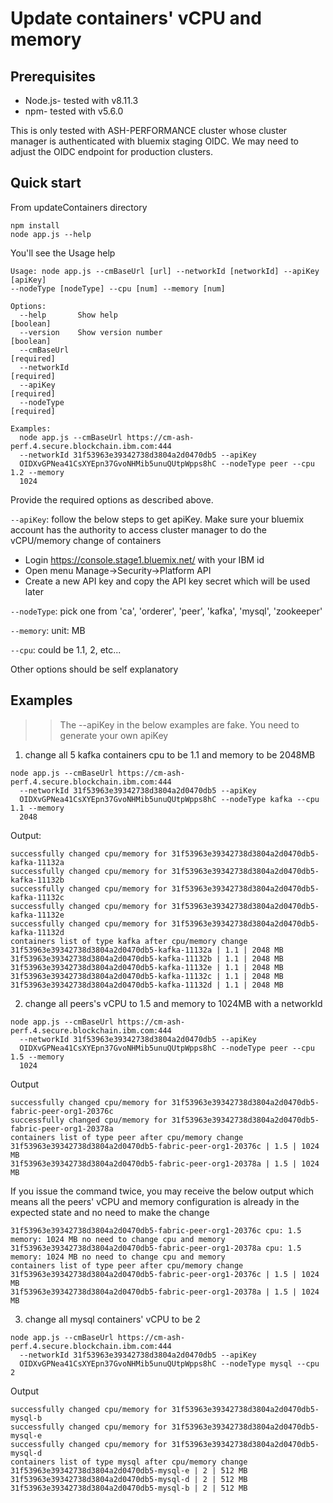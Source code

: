 # Update containers' vCPU and memory

## Prerequisites
- Node.js- tested with v8.11.3
- npm- tested with v5.6.0

This is only tested with ASH-PERFORMANCE cluster whose cluster manager is
authenticated with bluemix staging OIDC. We may need to adjust the OIDC
endpoint for production clusters.
## Quick start
From updateContainers directory
```shell
npm install
node app.js --help
```
You'll see the Usage help
```
Usage: node app.js --cmBaseUrl [url] --networkId [networkId] --apiKey [apiKey]
--nodeType [nodeType] --cpu [num] --memory [num]

Options:
  --help       Show help                                               [boolean]
  --version    Show version number                                     [boolean]
  --cmBaseUrl                                                         [required]
  --networkId                                                         [required]
  --apiKey                                                            [required]
  --nodeType                                                          [required]

Examples:
  node app.js --cmBaseUrl https://cm-ash-perf.4.secure.blockchain.ibm.com:444
  --networkId 31f53963e39342738d3804a2d0470db5 --apiKey
  OIDXvGPNea41CsXYEpn37GvoNHMib5unuQUtpWpps8hC --nodeType peer --cpu 1.2 --memory
  1024
```

Provide the required options as described above.

`--apiKey`: follow the below steps to get apiKey. Make sure your bluemix account
has the authority to access cluster manager to do the vCPU/memory change of containers
- Login https://console.stage1.bluemix.net/ with your IBM id
- Open menu Manage->Security->Platform API
- Create a new API key and copy the API key secret which will be used later

`--nodeType`: pick one from 'ca', 'orderer', 'peer', 'kafka', 'mysql', 'zookeeper'

`--memory`: unit: MB

`--cpu`: could be 1.1, 2, etc...

Other options should be self explanatory
## Examples
>> The --apiKey in the below examples are fake. You need to generate your own apiKey
1. change all 5 kafka containers cpu to be 1.1 and memory to be 2048MB
```shell
node app.js --cmBaseUrl https://cm-ash-perf.4.secure.blockchain.ibm.com:444
  --networkId 31f53963e39342738d3804a2d0470db5 --apiKey
  OIDXvGPNea41CsXYEpn37GvoNHMib5unuQUtpWpps8hC --nodeType kafka --cpu 1.1 --memory
  2048
```
Output:
```
successfully changed cpu/memory for 31f53963e39342738d3804a2d0470db5-kafka-11132a
successfully changed cpu/memory for 31f53963e39342738d3804a2d0470db5-kafka-11132b
successfully changed cpu/memory for 31f53963e39342738d3804a2d0470db5-kafka-11132c
successfully changed cpu/memory for 31f53963e39342738d3804a2d0470db5-kafka-11132e
successfully changed cpu/memory for 31f53963e39342738d3804a2d0470db5-kafka-11132d
containers list of type kafka after cpu/memory change
31f53963e39342738d3804a2d0470db5-kafka-11132a | 1.1 | 2048 MB
31f53963e39342738d3804a2d0470db5-kafka-11132b | 1.1 | 2048 MB
31f53963e39342738d3804a2d0470db5-kafka-11132e | 1.1 | 2048 MB
31f53963e39342738d3804a2d0470db5-kafka-11132c | 1.1 | 2048 MB
31f53963e39342738d3804a2d0470db5-kafka-11132d | 1.1 | 2048 MB
```
2. change all peers's vCPU to 1.5 and memory to 1024MB with a networkId
```shell
node app.js --cmBaseUrl https://cm-ash-perf.4.secure.blockchain.ibm.com:444
  --networkId 31f53963e39342738d3804a2d0470db5 --apiKey
  OIDXvGPNea41CsXYEpn37GvoNHMib5unuQUtpWpps8hC --nodeType peer --cpu 1.5 --memory
  1024
```
Output
```
successfully changed cpu/memory for 31f53963e39342738d3804a2d0470db5-fabric-peer-org1-20376c
successfully changed cpu/memory for 31f53963e39342738d3804a2d0470db5-fabric-peer-org1-20378a
containers list of type peer after cpu/memory change
31f53963e39342738d3804a2d0470db5-fabric-peer-org1-20376c | 1.5 | 1024 MB
31f53963e39342738d3804a2d0470db5-fabric-peer-org1-20378a | 1.5 | 1024 MB
```
If you issue the command twice, you may receive the below output which
means all the peers' vCPU and memory configuration is already in the expected
state and no need to make the change
```
31f53963e39342738d3804a2d0470db5-fabric-peer-org1-20376c cpu: 1.5 memory: 1024 MB no need to change cpu and memory
31f53963e39342738d3804a2d0470db5-fabric-peer-org1-20378a cpu: 1.5 memory: 1024 MB no need to change cpu and memory
containers list of type peer after cpu/memory change
31f53963e39342738d3804a2d0470db5-fabric-peer-org1-20376c | 1.5 | 1024 MB
31f53963e39342738d3804a2d0470db5-fabric-peer-org1-20378a | 1.5 | 1024 MB
```

3. change all mysql containers' vCPU to be 2
```shell
node app.js --cmBaseUrl https://cm-ash-perf.4.secure.blockchain.ibm.com:444
  --networkId 31f53963e39342738d3804a2d0470db5 --apiKey
  OIDXvGPNea41CsXYEpn37GvoNHMib5unuQUtpWpps8hC --nodeType mysql --cpu 2
```
Output
```
successfully changed cpu/memory for 31f53963e39342738d3804a2d0470db5-mysql-b
successfully changed cpu/memory for 31f53963e39342738d3804a2d0470db5-mysql-e
successfully changed cpu/memory for 31f53963e39342738d3804a2d0470db5-mysql-d
containers list of type mysql after cpu/memory change
31f53963e39342738d3804a2d0470db5-mysql-e | 2 | 512 MB
31f53963e39342738d3804a2d0470db5-mysql-d | 2 | 512 MB
31f53963e39342738d3804a2d0470db5-mysql-b | 2 | 512 MB
```
